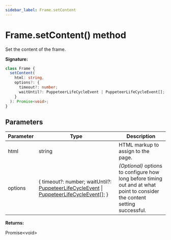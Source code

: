 ```yaml
---
sidebar_label: Frame.setContent
---
```


# Frame.setContent() method

Set the content of the frame.

**Signature:**

```typescript
class Frame {
  setContent(
    html: string,
    options?: {
      timeout?: number;
      waitUntil?: PuppeteerLifeCycleEvent | PuppeteerLifeCycleEvent[];
    }
  ): Promise<void>;
}
```

## Parameters

| Parameter | Type                                                                                                                                                                          | Description                                                                                                                     |
| --------- | ----------------------------------------------------------------------------------------------------------------------------------------------------------------------------- | ------------------------------------------------------------------------------------------------------------------------------- |
| html      | string                                                                                                                                                                        | HTML markup to assign to the page.                                                                                              |
| options   | { timeout?: number; waitUntil?: [PuppeteerLifeCycleEvent](./puppeteer.puppeteerlifecycleevent.md) \| [PuppeteerLifeCycleEvent](./puppeteer.puppeteerlifecycleevent.md)\[\]; } | <i>(Optional)</i> options to configure how long before timing out and at what point to consider the content setting successful. |

**Returns:**

Promise&lt;void&gt;
